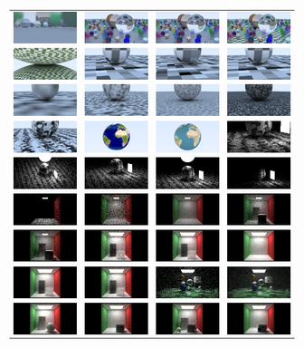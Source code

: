 | | | | |
| :---: | :---: | :---: | :---: |
| ![](motion_blur_lower_cam.png) | ![](motion_blur.png) | ![](cte_texture.png) | ![](checker_texture.png) |
| ![](two_spheres.png) | ![](two_perlin_spheres_1.png) | ![](two_perlin_spheres_2.png) | ![](two_perlin_spheres_3.png) |
| ![](trilinear_interp.png) | ![](ranfloat.png) | ![](ranvec.png) | ![](turb.png) |
| ![](perlin_turb.png) | ![](earth.png) | ![](earth_2.png) | ![](simple_light_close.png) |
| ![](simple_light_far_top.png) | ![](simple_light.png) | ![](simple_light_y2.png) | ![](simple_light_y2_no_sphere.png) |
| ![](cornell.png) | ![](cornell_box.png) | ![](cornell_box_1Kspp.png) | ![](cornel_box_w_aa_boxes.png) |
| ![](cornell_box_yrot.png) | ![](smoke.png) | ![](smoke_400spp.png) | ![](no_smoke_400spp.png) |
| ![](smoke_1Kspp.png) | ![](smoke_200spp.png) | ![](final.png) | ![](final_1Kspp.png) |
| ![](cornell_balls_500spp.png) | ![](cornell_final_500spp.png) | ![](cornell_final2_500spp.png) | ![](cornell_final3_500spp.png) |
